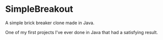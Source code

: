 # SimpleBreakout
A simple brick breaker clone made in Java.

One of my first projects I've ever done in Java that had a satisfying result.
